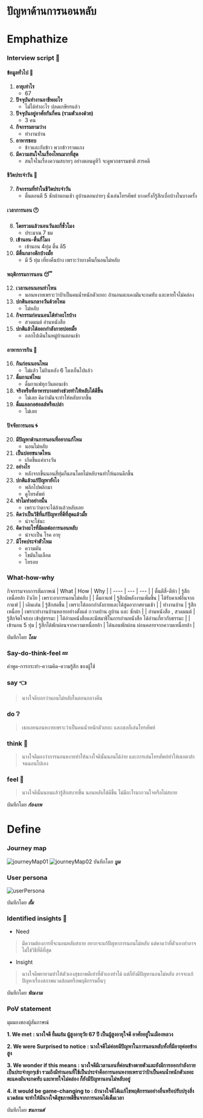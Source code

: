 # ปัญหาด้านการนอนหลับ
# Emphathize
### Interview script :microphone:

#### ข้อมูลทั่วไป :bookmark_tabs:

1. **อายุเท่าไร**   
    - 67
2. **ปัจจุบันทำงานอาชีพอะไร**   
    - ไม่ได้ทำอะไร ปลดเกษียรแล้ว
3. **ปัจจุบันอยู่อาศัยกันกี่คน (รวมตัวเองด้วย)**    
    - 3 คน
4. **กิจกรรมยามว่าง**
    - ทำงานบ้าน
5. **อาหารชอบ** 
    - ข้าวและกับข้าว พวกข้าวราดแกง
6. **มีความสนใจในเรื่องไหนมากที่สุด**  
    - สนใจในเรื่องความสบายๆ อย่างตอนดูทีวี จะดูพวกธรรมชาติ สารคดี

#### ชีวิตประจำวัน :incoming_envelope:

7. **กิจกรรมที่ทำในชีวิตประจำวัน**
    - ตื่นตอนตี 5 ซักผ้าตอนเช้า ถูบ้านตอนบ่ายๆ นั่งเล่นโทรศัพท์ บางครั้งก็รู้สึกเบื่อบ้างในบางครั้ง

#### เวลาการนอน :clock1:

8. **โดยรวมแล้วนอนวันละกี่ชั่วโมง**  
    - ประมาณ 7 ชม
10. **เข้านอน-ตื่นกี่โมง**  
    - เข้านอน 4ทุ่ม  ตื่น ตี5
11. **มีตื่นกลางดึกบ้างมั้ย**  
    - มี 5 ทุ่ม เที่ยงคืนบ้าง เพราะว่าบางคืนก็นอนไม่หลับ

#### พฤติกรรมการนอน :sleeping: 

12. **เวลานอนนอนท่าไหน**
    - นอนหงายเพราะว่าป้าเป็นคนน้ำหนักตัวเยอะ ถ้านอนตะแคงมันจะกดทับ และหายใจไม่คล่อง
13. **ปกตินอนกลางวันด้วยไหม**
    - ไม่หลับ
14. **กิจกรรมก่อนนอนได้ทำอะไรบ้าง**
    - สวดมนต์ อ่านหนังสือ
15. **ปกติแล้วได้ออกกําลังกายบ่อยมั้ย**
    - ออกไปเดินในหมู่บ้านตอนเช้า

#### อาหารการกิน :fork_and_knife:

16. **กินก่อนนอนไหม**
    - ไม่แล้ว ไม่กินหลัง 6 โมงเย็นไปแล้ว
17. **ดื่มกาแฟไหม**
    - ดื่มกาแฟทุกวันตอนเช้า
18. **จริงหรือที่อาหารบางอย่างช่วยทำให้หลับได้ดีขึ้น**
    - ไม่เลย คิดว่ามันจะทำให้หลับยากขึ้น
19. **ดื่มแอลกอฮอลล์หรือเปล่า**
    - ไม่เลย

#### ปัจจัยการนอน :cyclone:

20. **มีปัญหาด้านการนอนที่อยากแก้ไหม**
    - นอนไม่หลับ
21. **เป็นบ่อยขนาดไหน**
    - เกิดขึ้นแค่บางวัน
22. **อย่างไร**
    - หลังจากขึ้นนอนสี่ทุ่มก็นอนโดยไม่หลับจนทำให้นอนดึกขึ้น
23. **ปกติแล้วแก้ปัญหายังไง**
    - พลิกไปพลิกมา
    - ดูโทรศัพท์
24. **ทำไมทำอย่างนั้น**
    - เพราะว่าตาจะได้ล้าแล้วหลับเลย
25. **คิดว่าเป็นวิธีที่แก้ปัญหาที่ดีที่สุดแล้วมั้ย**
    - น่าจะใช่นะ
26. **คิดว่าอะไรที่มีผลต่อการนอนหลับ**
    - น่าจะเป็น โรค อายุ
27. **มีโรคประจำตัวไหม**
    - ความดัน
    - ไขมันในเลือด
    - ไทรอย


### What-how-why

กิจกรรมจากการสัมภาษณ์
 | What | How | Why |
 | ---- | --- | --- |
 | ตื่นตีสี่-ตีห้า | รู้สึกเหนื่อยล้า งัวเงีย | เพราะอาการนอนไม่หลับ |
 | ดื่มกาแฟ | รู้สึกมีพลังงานเพิ่มขึ้น | ได้รับคาเฟอีนจากกาแฟ |
 | เดินเล่น | รู้สึกสดชื่น | เพราะได้ออกกำลังกายและได้สูดอากาศยามเช้า |
 | ทำงานบ้าน | รู้สึกเหนื่อย | เพราะทำงานบ้านหลายอย่างตั้งแต่ กวาดบ้าน ถูบ้าน และ ซักผ้า |
 | อ่านหนังสือ , สวดมนต์ | รู้สึกจิตใจสงบ เข้าสู่ธรรมะ | ได้อ่านหนังสือและมีสมาธิในการอ่านหนังสือ ได้อ่านเกี่ยวกับธรรมะ |
 | เข้านอน 5 ทุ่ม | รู้สึกได้พักผ่อนจากความเหนื่อยล้า | ได้นอนพักผ่อน ผ่อนคลายจากความเหนื่อยล้า |

บันทึกโดย **_โอม_**
### Say-do-think-feel :zzz:
 คำพูด-การกระทำ-ความคิด-ความรู้สึก ของผู้ใช้
### say :point_left:
> นางใจดีบอกว่านอนไม่หลับในตอนกลางคืน 
### do :grey_question:
> เธอเลยนอนหงายเพราะว่าเป็นคนน้ำหนักตัวเยอะ และเธอก็เล่นโทรศัพท์
### think :thought_balloon:
> นางใจดีมองว่าการนอนหงายทําให้นางใจดีนั้นนอนได้ง่าย และการเล่นโทรศัพท์ทำให้เธอตาล้าจนนอนไปเอง
### feel :eyes:
> นางใจดีนั้นนอนแล้วรู้สึกสบายขึ้น นอนหลับได้ดีขึ้น ไม่มีอะไรมากวนใจหรือไม่สบาย 

บันทึกโดย **_ก้องภพ_**

# Define
### Journey map
![journeyMap01](Picture/journey01.png)
![journeyMap02](Picture/journey02.png)
บันทึกโดย **_บูม_**
### User persona

![userPersona](Picture/userPersona.png)

บันทึกโดย **_อั้ม_**

### Identified insights :flags:
- Need
> มีความต้องการที่จะนอนหลับสบาย อยากจะแก้ปัญหาการนอนไม่หลับ แต่คาดว่าที่ตัวเองทำอาจไม่ใช่วิธีที่ดีที่สุด
- Insight
> นางใจดีพยายามทำให้ตัวเองสุขภาพดีเท่าที่ตัวเองทำได้ แต่ก็ยังมีปัญหานอนไม่หลับ อาจจะแก้ปัญหาเรื่องสภาพแวดล้อมหรือพฤติกรรมอื่นๆ

บันทึกโดย **_พิณงาม_**
### PoV statement
มุมมองของผู้สัมภาษณ์

**1. We met : นางใจดี ยิ้มแย้ม ผู้สูงอายุวัย 67 ปี เป็นผู้สูงอายุใจดี อาศัยอยู่ในเมืองหลวง**

**2. We were Surprised to notice : นางใจดีไม่ค่อยมีปัญหาในการนอนหลับทั้งที่มีอายุค่อยข้างสูง**

**3. We wonder if this means : นางใจดีมีเวลานอนที่ค่อนข้างตายตัวและยังมีการออกกำลังกายเป็นประจำทุกๆเช้า รวมถึงมีท่านอนที่ใช้เป็นประจำคือการนอนหงายเพราะว่าป้าเป็นคนน้ำหนักตัวเยอะ ตะแคงมันจะกดทับ และหายใจไม่คล่อง ก็ยังมีปัญหานอนไม่หลับอยู่** 

**4. it would be game-changing to : ถ้านางใจดีได้เแก้ไขพฤติกรรมอย่างอื่นหรือปรับปรุงสิ่งแวดล้อม จะทำให้มีนางใจดีสุขภาพดีขึ้นจากการนอนได้เต็มเวลา** 

บันทึกโดย **_ชนกานต์_**
